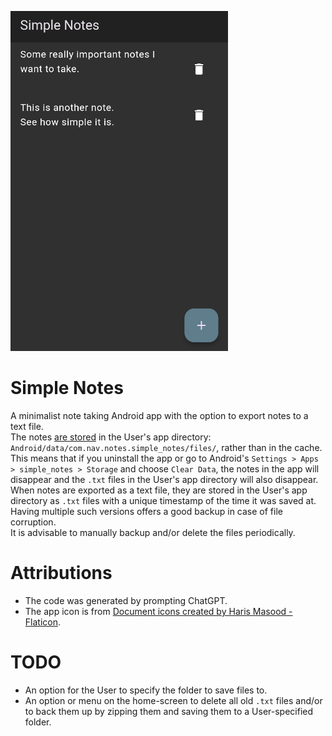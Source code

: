 ![Alt text](gallery/SimpleNotes.png?raw=true "Sample screenshot of Simple Notes")  

# Simple Notes
A minimalist note taking Android app with the option to export notes to a text file.  
The notes [are stored](https://docs.hivedb.dev/#/more/limitations) in the User's app directory: `Android/data/com.nav.notes.simple_notes/files/`, rather than in the cache. This means that if you uninstall the app or go to Android's `Settings > Apps > simple_notes > Storage` and choose `Clear Data`, the notes in the app will disappear and the `.txt` files in the User's app directory will also disappear.   
When notes are exported as a text file, they are stored in the User's app directory as `.txt` files with a unique timestamp of the time it was saved at. Having multiple such versions offers a good backup in case of file corruption.   
It is advisable to manually backup and/or delete the files periodically.  

# Attributions
* The code was generated by prompting ChatGPT.
* The app icon is from [Document icons created by Haris Masood - Flaticon](https://www.flaticon.com/free-icons/document).

# TODO
* An option for the User to specify the folder to save files to.  
* An option or menu on the home-screen to delete all old `.txt` files and/or to back them up by zipping them and saving them to a User-specified folder.
